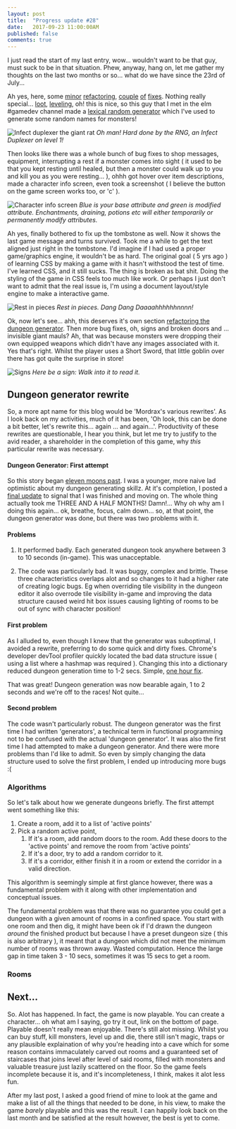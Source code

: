 ```yaml
---
layout: post
title:  "Progress update #28"
date:   2017-09-23 11:00:00AM
published: false
comments: true
---
```


I just read the start of my last entry, wow... wouldn't want to be that guy, must suck to be in that situation. Phew, anyway, hang on, let me gather my thoughts on the last two months or so... what do we have since the 23rd of July...

Ah yes, here, some  [minor](https://github.com/mordrax/cotwelm/commit/dbc571964bbc03d7e66f1de2416e0ca3a1c27ea5) [refactoring](https://github.com/mordrax/cotwelm/commit/7b0f274697d498bfa5f089ec1b358672a2c93df7), [couple](https://github.com/mordrax/cotwelm/commit/65db47414b02fcdd8ca5bb050036192576e74939) [of](https://github.com/mordrax/cotwelm/commit/19ec8c39a62d75a43b130844432e7a417c612d3c) [fixes](https://github.com/mordrax/cotwelm/commit/f56f11baa63256136f863bb9360eb66535dad8b9). Nothing really special... [loot](https://github.com/mordrax/cotwelm/commit/b44d8fbc7a13b3b1f04156005dc50c12e3a5a695), [leveling](https://github.com/mordrax/cotwelm/commit/0837a572b6c5c969d3a8f3a3334eb43821623790), oh! this is nice, so this guy that I met in the elm #gamedev channel made a [lexical random generator](https://github.com/xarvh/lexical-random-generator) which I've used to generate some random names for monsters!


![Infect duplexer the giant rat](/cotwmtor/images/random_name.png)
*Oh man! Hard done by the RNG, an Infect _Duplexer_ on level 1!*


Then looks like there was a whole bunch of bug fixes to shop messages, equipment, interrupting a rest if a monster comes into sight ( it used to be that you kept resting until healed, but then a monster could walk up to you and kill you as you were resting... ), ohhh  got hover over item descriptions, made a character info screen, even took a screenshot ( I believe the button on the game screen works too, or 'c' ).


![Character info screen](/cotwmtor/images/charinfo.png)
*Blue is your base attribute and green is modified attribute. Enchantments, draining, potions etc will either temporarily or permanently modify attributes.*


Ah yes, finally bothered to fix up the tombstone as well. Now it shows the last game message and turns survived. Took me a while to get the text aligned just right in the tombstone. I'd imagine if I had used a proper game/graphics engine, it wouldn't be as hard. The original goal ( 5 yrs ago ) of learning CSS by making a game with it hasn't withstood the test of time. I've learned CSS, and it still sucks. The thing is broken as bat shit. Doing the styling of the game in CSS feels too much like work. Or perhaps I just don't want to admit that the real issue is, I'm using a document layout/style engine to make a interactive game.

![Rest in pieces](/cotwmtor/images/rip_improved.png)
*Rest in pieces. Dang Dang Daaaahhhhhhnnnn!*

Ok, now let's see... ahh, this deserves it's own section [refactoring the dungeon generator](https://github.com/mordrax/cotwelm/commit/8256469a50a20ff65066e3c7d8cc2aad22159424). Then more bug fixes, oh, signs and broken doors and ... invisible giant mauls? Ah, that was because monsters were dropping their own equipped weapons which didn't have any images associated with it. Yes that's right. Whilst the player uses a Short Sword, that little goblin over there has got quite the surprise in store!

![Signs](/cotwmtor/images/signs.png)
*Here be a sign: Walk into it to read it.*

## Dungeon generator rewrite

So, a more apt name for this blog would be 'Mordrax's various rewrites'. As I look back on my activities, much of it has been, 'Oh look, this can be done a bit better, let's rewrite this... again ... and again...'. Productivity of these rewrites are questionable, I hear you think, but let me try to justify to the avid reader, a shareholder in the completion of this game, why _this_ particular rewrite was necessary.

#### Dungeon Generator: First attempt

So this story began [eleven moons past](/cotwmtor/2016/08/20/DungeonPart1.html). I was a younger, more naive lad optimistic about my dungeon generating skillz. At it's completion, I posted a [final update](/cotwmtor/2016/11/06/DungeonPart3.html) to signal that I was finished and moving on. The whole thing actually took me THREE AND A HALF MONTHS! Damn!... Why oh why am I doing this again... ok, breathe, focus, calm down... so, at that point, the dungeon generator was done, but there was two problems with it.

#### Problems

1. It performed badly. Each generated dungeon took anywhere between 3 to 10 seconds (in-game). This was unacceptable.

2. The code was particularly bad. It was buggy, complex and brittle. These three characteristics overlaps alot and so changes to it had a higher rate of creating logic bugs. Eg when overriding tile visibility in the dungeon editor it also overrode tile visibility in-game and improving the data structure caused weird hit box issues causing lighting of rooms to be out of sync with character position!

#### First problem

As I alluded to, even though I knew that the generator was suboptimal, I avoided a rewrite, preferring to do some quick and dirty fixes.
Chrome's developer devTool profiler quickly located the bad data structure issue ( using a list where a hashmap was required ). Changing this into a dictionary reduced dungeon generation time to 1-2 secs. Simple, [one hour fix](https://github.com/mordrax/cotwelm/commit/6958876d75ea64eec768ec3f98584064e93c3ac7).

That was great! Dungeon generation was now bearable again, 1 to 2 seconds and we're off to the races! Not quite...

#### Second problem

The code wasn't particularly robust. The dungeon generator was the first time I had written 'generators', a technical term in functional programming not to be confused with the actual 'dungeon generator'. It was also the first time I had attempted to make a dungeon generator. And there were more problems than I'd like to admit. So even by simply changing the data structure used to solve the first problem, I ended up introducing more bugs :(

### Algorithms ###

So let's talk about how we generate dungeons briefly. The first attempt went something like this:

1. Create a room, add it to a list of 'active points'
2. Pick a random active point,
    1. If it's a room, add random doors to the room. Add these doors to the 'active points' and remove the room from 'active points'
    2. If it's a door, try to add a random corridor to it.
    3. If it's a corridor, either finish it in a room or extend the corridor in a valid direction.

This algorithm is seemingly simple at first glance however, there was a fundamental problem with it along with other implementation and conceptual issues.

The fundamental problem was that there was no guarantee you could get a dungeon with a given amount of rooms in a confined space. You start with one room and then dig, it might have been ok if I'd drawn the dungeon _around_ the finished product but because I have a preset dungeon size ( this is also arbitrary ), it meant that a dungeon which did not meet the minimum number of rooms was thrown away. Wasted computation. Hence the large gap in time taken 3 - 10 secs, sometimes it was 15 secs to get a room.


### Rooms ###



## Next...

So. Alot has happened. In fact, the game is now playable. You can create a character... oh what am I saying, go try it out, link on the bottom of page. Playable doesn't really mean enjoyable. There's still alot missing. Whilst you can buy stuff, kill monsters, level up and die, there still isn't magic, traps or any plausible explaination of why you're heading into a cave which for some reason contains immaculately carved out rooms and a guaranteed set of staircases that joins level after level of said rooms, filled with monsters and valuable treasure just lazily scattered on the floor. So the game feels incomplete because it is, and it's incompleteness, I think, makes it alot less fun.

After my last post, I asked a good friend of mine to look at the game and make a list of all the things that needed to be done, in his view, to make the game _barely_ playable and this was the result. I can happily look back on the last month and be satisfied at the result however, the best is yet to come.